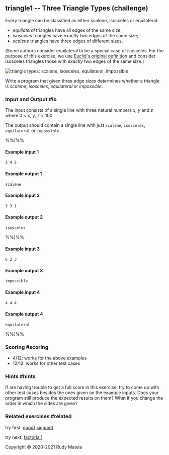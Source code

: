triangle1 -- Three Triangle Types (challenge)
---------------------------------------------

Every triangle can be classified as either scalene, isosceles or equilateral:

* _equilateral_ triangles have all edges of the same size;
* _isosceles_ triangles have exactly two edges of the same size;
* _scalene_ triangles have three edges of different sizes.

(Some authors consider equilateral to be a special case of isosceles.  For the
purpose of this exercise, we use [Euclid's original definition] and consider
isosceles triangles those with _exactly_ two edges of the same size.)

[Euclid's original definition]: https://archive.org/details/thirteenbooksofe00eucl

![triangle types: scalene, isosceles, equilateral, impossible](/triangle-types.svg)

Write a program that given three edge sizes determines whether a triangle is
	_scalene_,
	_isosceles_,
	_equilateral_
	or _impossible_.

### Input and Output  #io

The input consists of a single line with three natural numbers _x_, _y_ and _z_
where
0 < x, y, z < 100

The output should contain a single line with just
	`scalene`,
	`isosceles`,
	`equilateral`
	or `impossible`.

%%(%%

#### Example input 1

	3 4 5

#### Example output 1

	scalene


#### Example input 2

	3 3 1

#### Example output 2

	isosceles

%%|%%

#### Example input 3

	6 2 3

#### Example output 3

	impossible


#### Example input 4

	4 4 4

#### Example output 4

	equilateral

%%)%%


### Scoring  #scoring

*  4/12: works for the above examples
* 12/12: works for other test cases


### Hints  #hints

If are having trouble to get a full score in this exercise,
try to come up with other test cases besides
the ones given on the example inputs.
Does your program still produce the expected results on them?
What if you change the order in which the sides are given?


### Related exercises  #related

try first: [good1](/good1) [signum1](/signum1)

try next: [factorial1](/factorial1)


Copyright © 2020-2021  Rudy Matela
